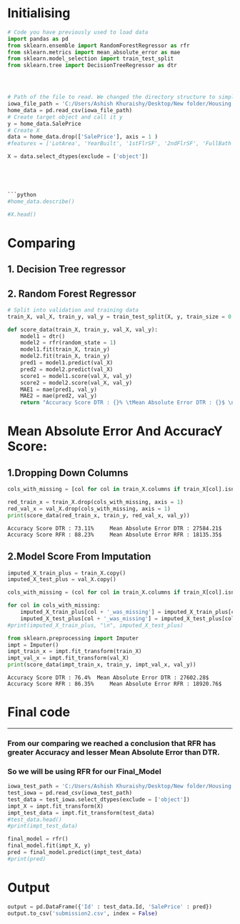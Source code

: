 # Initialising

```python
# Code you have previously used to load data
import pandas as pd
from sklearn.ensemble import RandomForestRegressor as rfr
from sklearn.metrics import mean_absolute_error as mae
from sklearn.model_selection import train_test_split
from sklearn.tree import DecisionTreeRegressor as dtr




# Path of the file to read. We changed the directory structure to simplify submitting to a competition
iowa_file_path = 'C:/Users/Ashish Khuraishy/Desktop/New folder/Housing Data/train.csv'
home_data = pd.read_csv(iowa_file_path)
# Create target object and call it y
y = home_data.SalePrice
# Create X
data = home_data.drop(['SalePrice'], axis = 1 )
#features = ['LotArea', 'YearBuilt', '1stFlrSF', '2ndFlrSF', 'FullBath', 'BedroomAbvGr', 'TotRmsAbvGrd']

X = data.select_dtypes(exclude = ['object'])



    

```python
#home_data.describe()
```


```python
#X.head()
```

# Comparing
## 1. Decision Tree regressor
## 2. Random Forest Regressor


```python
# Split into validation and training data
train_X, val_X, train_y, val_y = train_test_split(X, y, train_size = 0.7)

def score_data(train_X, train_y, val_X, val_y):
    model1 = dtr()
    model2 = rfr(random_state = 1)
    model1.fit(train_X, train_y)
    model2.fit(train_X, train_y)
    pred1 = model1.predict(val_X)
    pred2 = model2.predict(val_X)
    score1 = model1.score(val_X, val_y)
    score2 = model2.score(val_X, val_y)
    MAE1 = mae(pred1, val_y)
    MAE2 = mae(pred2, val_y)
    return "Accuracy Score DTR : {}% \tMean Absolute Error DTR : {}$ \nAccuracy Score RFR : {}% \tMean Absolute Error RFR : {}$".format(round(score1*100, 2), round(MAE1, 2), round(score2*100, 2), round(MAE2, 2))


```

    
    

# Mean Absolute Error And AccuracY Score:

## 1.Dropping Down Columns


```python
cols_with_missing = [col for col in train_X.columns if train_X[col].isnull().any()]

red_train_x = train_X.drop(cols_with_missing, axis = 1)
red_val_x = val_X.drop(cols_with_missing, axis = 1)
print(score_data(red_train_x, train_y, red_val_x, val_y))
```

    Accuracy Score DTR : 73.11% 	Mean Absolute Error DTR : 27584.21$ 
    Accuracy Score RFR : 88.23% 	Mean Absolute Error RFR : 18135.35$
    

## 2.Model Score From Imputation


```python
imputed_X_train_plus = train_X.copy()
imputed_X_test_plus = val_X.copy()

cols_with_missing = (col for col in train_X.columns if train_X[col].isnull().any())

for col in cols_with_missing:
    imputed_X_train_plus[col + '_was_missing'] = imputed_X_train_plus[col].isnull()
    imputed_X_test_plus[col + '_was_missing'] = imputed_X_test_plus[col].isnull()
#print(imputed_X_train_plus, "\n", imputed_X_test_plus)
```


```python
from sklearn.preprocessing import Imputer
impt = Imputer()
impt_train_x = impt.fit_transform(train_X)
impt_val_x = impt.fit_transform(val_X)
print(score_data(impt_train_x, train_y, impt_val_x, val_y))
```

    Accuracy Score DTR : 76.4% 	Mean Absolute Error DTR : 27602.28$ 
    Accuracy Score RFR : 86.35% 	Mean Absolute Error RFR : 18920.76$
    

# Final code
_____________________
### From our comparing we reached a conclusion that RFR has greater Accuracy and lesser Mean Absolute Error than DTR.
### So we will be using RFR for our Final_Model


```python
iowa_test_path = 'C:/Users/Ashish Khuraishy/Desktop/New folder/Housing Data/test.csv'
test_iowa = pd.read_csv(iowa_test_path)
test_data = test_iowa.select_dtypes(exclude = ['object'])
impt_X = impt.fit_transform(X)
impt_test_data = impt.fit_transform(test_data)
#test_data.head()
#print(impt_test_data)
```


```python
final_model = rfr()
final_model.fit(impt_X, y)
pred = final_model.predict(impt_test_data)
#print(pred)
```

# Output


```python
output = pd.DataFrame({'Id' : test_data.Id, 'SalePrice' : pred})
output.to_csv('submission2.csv', index = False)
```

